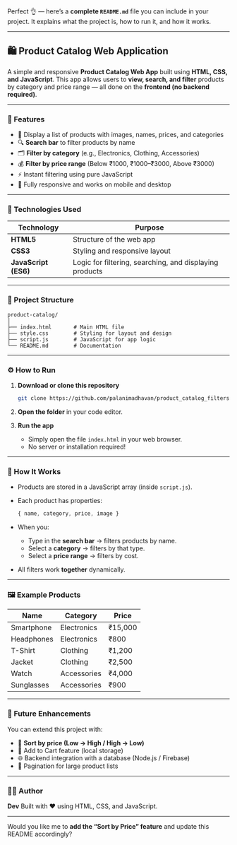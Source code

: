 Perfect 👌 — here’s a **complete `README.md`** file you can include in your project.
It explains what the project is, how to run it, and how it works.

---

## 🛍️ Product Catalog Web Application

A simple and responsive **Product Catalog Web App** built using **HTML, CSS, and JavaScript**.
This app allows users to **view, search, and filter** products by category and price range — all done on the **frontend (no backend required)**.

---

### 🌟 Features

* 🧾 Display a list of products with images, names, prices, and categories
* 🔍 **Search bar** to filter products by name
* 🗂️ **Filter by category** (e.g., Electronics, Clothing, Accessories)
* 💰 **Filter by price range** (Below ₹1000, ₹1000–₹3000, Above ₹3000)
* ⚡ Instant filtering using pure JavaScript
* 📱 Fully responsive and works on mobile and desktop

---

### 🧠 Technologies Used

| Technology           | Purpose                                                 |
| -------------------- | ------------------------------------------------------- |
| **HTML5**            | Structure of the web app                                |
| **CSS3**             | Styling and responsive layout                           |
| **JavaScript (ES6)** | Logic for filtering, searching, and displaying products |

---

### 📂 Project Structure

```
product-catalog/
│
├── index.html       # Main HTML file
├── style.css        # Styling for layout and design
├── script.js        # JavaScript for app logic
└── README.md        # Documentation
```

---

### ⚙️ How to Run

1. **Download or clone this repository**

   ```bash
   git clone https://github.com/palanimadhavan/product_catalog_filters.git
   ```

2. **Open the folder** in your code editor.

3. **Run the app**

   * Simply open the file `index.html` in your web browser.
   * No server or installation required!

---

### 🧩 How It Works

* Products are stored in a JavaScript array (inside `script.js`).
* Each product has properties:

  ```js
  { name, category, price, image }
  ```
* When you:

  * Type in the **search bar** → filters products by name.
  * Select a **category** → filters by that type.
  * Select a **price range** → filters by cost.
* All filters work **together** dynamically.

---

### 🖼️ Example Products

| Name       | Category    | Price   |
| ---------- | ----------- | ------- |
| Smartphone | Electronics | ₹15,000 |
| Headphones | Electronics | ₹800    |
| T-Shirt    | Clothing    | ₹1,200  |
| Jacket     | Clothing    | ₹2,500  |
| Watch      | Accessories | ₹4,000  |
| Sunglasses | Accessories | ₹900    |

---

### 🚀 Future Enhancements

You can extend this project with:

* 🧮 **Sort by price (Low → High / High → Low)**
* 🛒 Add to Cart feature (local storage)
* 🌐 Backend integration with a database (Node.js / Firebase)
* 🧭 Pagination for large product lists

---

### 👨‍💻 Author

**Dev**
Built with ❤️ using HTML, CSS, and JavaScript.

---

Would you like me to **add the “Sort by Price” feature** and update this README accordingly?
